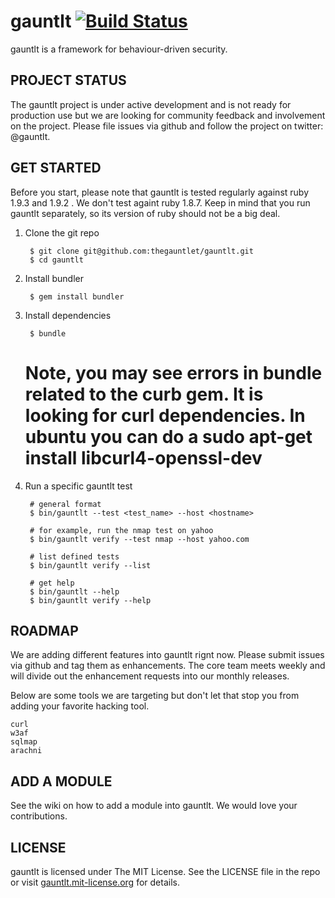 # gauntlt [![Build Status](https://secure.travis-ci.org/thegauntlet/gauntlt.png?branch=master)](http://travis-ci.org/thegauntlet/gauntlt)

gauntlt is a framework for behaviour-driven security.

## PROJECT STATUS

The gauntlt project is under active development and is not ready for production use but we are looking for community feedback and involvement on the project.  Please file issues via github and follow the project on twitter: @gauntlt.


## GET STARTED

Before you start, please note that gauntlt is tested regularly against ruby 1.9.3 and 1.9.2 . We don't test againt ruby 1.8.7. Keep in mind that you run gauntlt separately, so its version of ruby should not be a big deal.

1. Clone the git repo

        $ git clone git@github.com:thegauntlet/gauntlt.git
        $ cd gauntlt


2. Install bundler
        
        $ gem install bundler


3. Install dependencies

        $ bundle
	# Note, you may see errors in bundle related to the curb gem.  It is looking for curl dependencies. In ubuntu you can do a sudo apt-get install libcurl4-openssl-dev 

4. Run a specific gauntlt test
        
        # general format
        $ bin/gauntlt --test <test_name> --host <hostname>
         
        # for example, run the nmap test on yahoo
        $ bin/gauntlt verify --test nmap --host yahoo.com
 
        # list defined tests
        $ bin/gauntlt verify --list

        # get help
        $ bin/gauntlt --help
        $ bin/gauntlt verify --help


## ROADMAP

We are adding different features into gauntlt rignt now.  Please submit issues via github and tag them as enhancements.  The core team meets weekly and will divide out the enhancement requests into our monthly releases.

Below are some tools we are targeting but don't let that stop you from adding your favorite hacking tool.

	curl
	w3af
	sqlmap
	arachni

## ADD A MODULE
See the wiki on how to add a module into gauntlt. We would love your contributions.

## LICENSE

gauntlt is licensed under The MIT License. See the LICENSE file in the repo or visit [gauntlt.mit-license.org](http://gauntlt.mit-license.org/) for details.
